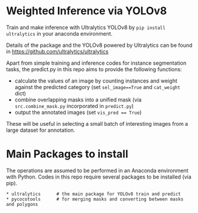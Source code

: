 # Weighted Inference via YOLOv8

Train and make inference with Ultralytics YOLOv8 by ```pip install ultralytics``` in your anaconda environment.

Details of the package and the YOLOv8 powered by Ultralytics can be found in <url>https://github.com/ultralytics/ultralytics</url>

Apart from simple training and inference codes for instance segmentation tasks, the predict.py in this repo aims to provide the following functions:
* calculate the values of an image by counting instances and weight against the predicted category (set ```sel_image==True``` and ```cat_weight``` dict)
* combine overlapping masks into a unified mask (via ```src.combine_mask.py``` incorporated in ```predict.py```)
* output the annotated images (set ```vis_pred == True```)

These will be useful in selecting a small batch of interesting images from a large dataset for annotation.

# Main Packages to install

The operations are assumed to be performed in an Anaconda environment with Python. Codes in this repo require several packages to be installed (via pip).
```
* ultralytics      # the main package for YOLOv8 train and predict
* pycocotools      # for merging masks and converting between masks and polygons
```
